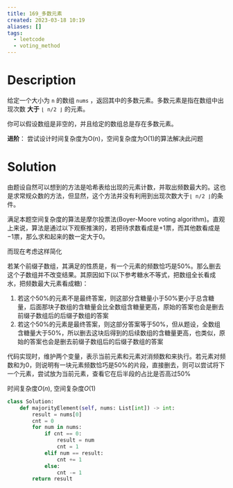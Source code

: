 ```yaml
---
title: 169_多数元素
created: 2023-03-18 10:19
aliases: []
tags:
  - leetcode 
  - voting_method
---
```


# Description

给定一个大小为 `n` 的数组 `nums` ，返回其中的多数元素。多数元素是指在数组中出现次数 **大于** `⌊ n/2 ⌋` 的元素。

你可以假设数组是非空的，并且给定的数组总是存在多数元素。

**进阶**： 尝试设计时间复杂度为O(n)，空间复杂度为O(1)的算法解决此问题

# Solution

由题设自然可以想到的方法是哈希表给出现的元素计数，并取出频数最大的。这也是求常规众数的方法，但显然，这个方法并没有利用到出现次数大于`⌊ n/2 ⌋`的条件。

满足本题空间复杂度的算法是摩尔投票法(Boyer-Moore voting algorithm)。直观上来说，算法是通过以下观察推演的，若把待求数看成是$+1$票，而其他数看成是$-1$票，那么求和起来的数一定大于$0$。

而现在考虑这样简化

若某个前缀子数组，其满足的性质是，有一个元素的频数恰巧是50%。那么删去这个子数组并不改变结果。其原因如下(以下参考糖水不等式，把数组全长看成水，把频数最大元素看成糖)：
1. 若这个50%的元素不是最终答案，则这部分含糖量小于50%更小于总含糖量，后面那块子数组的含糖量会比全数组含糖量更高，原始的答案也会是删去前缀子数组后的后缀子数组的答案
2. 若这个50%的元素是最终答案，则这部分答案等于50%，但从题设，全数组含糖量大于50%，所以删去这块后得到的后续数组的含糖量更高，也类似，原始的答案也会是删去前缀子数组后的后缀子数组的答案

代码实现时，维护两个变量，表示当前元素和元素对消频数和来执行。若元素对频数和为0，则说明有一块元素频数恰巧是50%的片段，直接删去，则可以尝试将下一个元素，尝试放为当前元素，查看它在后半段的占比是否高过50%

时间复杂度$O(n)$, 空间复杂度$O(1)$

```python
class Solution:
    def majorityElement(self, nums: List[int]) -> int:
        result = nums[0]
        cnt = 0
        for num in nums:
            if cnt == 0:
                result = num
                cnt = 1
            elif num == result:
                cnt += 1
            else:
                cnt -= 1
        return result
```
